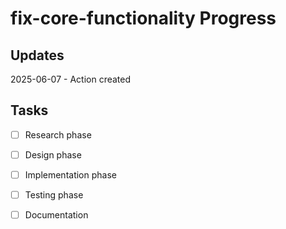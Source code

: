 # fix-core-functionality Progress

## Updates

2025-06-07 - Action created

## Tasks

- [ ] Research phase
- [ ] Design phase
- [ ] Implementation phase
- [ ] Testing phase
- [ ] Documentation

